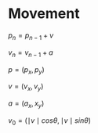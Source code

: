 # Movement

$p_n = p_{n-1} + v$

$v_n = v_{n-1} + a$

$p = (p_x, p_y)$

$v = (v_x, v_y)$

$a = (a_x, x_y)$

$v_0 = (\mid v \mid  cos \theta, \mid v \mid  sin \theta)$


